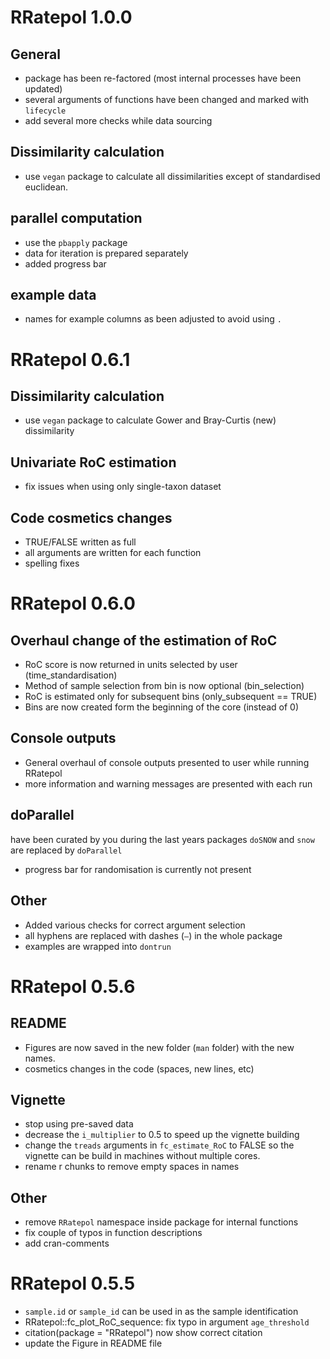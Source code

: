 # RRatepol 1.0.0

## General

* package has been re-factored (most internal processes have been updated)
* several arguments of functions have been changed and marked with `lifecycle`
* add several more checks while data sourcing

## Dissimilarity calculation

* use `vegan` package to calculate all dissimilarities except of standardised euclidean.

## parallel computation

* use the `pbapply` package
* data for iteration is prepared separately
* added progress bar

## example data

* names for example columns as been adjusted to avoid using `.`

# RRatepol 0.6.1

## Dissimilarity calculation

* use `vegan` package to calculate Gower and Bray-Curtis (new) dissimilarity

## Univariate RoC estimation

* fix issues when using only single-taxon dataset

## Code cosmetics changes

* TRUE/FALSE written as full
* all arguments are written for each function
* spelling fixes

# RRatepol 0.6.0

## Overhaul change of the estimation of RoC

* RoC score is now returned in units selected by user (time_standardisation)
* Method of sample selection from bin is now optional (bin_selection)
* RoC is estimated only for subsequent bins (only_subsequent == TRUE)
* Bins are now created form the beginning of the core (instead of 0)

## Console outputs

* General overhaul of console outputs presented to user while running RRatepol
* more information and warning messages are presented with each run

## doParallel

have been curated by you during the last years packages `doSNOW` and `snow` are replaced by `doParallel`

* progress bar for randomisation is currently not present

## Other

* Added various checks for correct argument selection
* all hyphens are replaced with dashes (`–`) in the whole package
* examples are wrapped into `dontrun`

# RRatepol 0.5.6

## README

* Figures are now saved in the new folder (`man` folder) with the new names.
* cosmetics changes in the code (spaces, new lines, etc)

## Vignette

* stop using pre-saved data
* decrease the `i_multiplier` to 0.5 to speed up the vignette building
* change the `treads` arguments in `fc_estimate_RoC` to FALSE so the vignette can be build in machines without multiple cores.
* rename r chunks to remove empty spaces in names

## Other

* remove `RRatepol` namespace inside package for internal functions
* fix couple of typos in function descriptions
* add cran-comments

# RRatepol 0.5.5

* `sample.id` or `sample_id` can be used in as the sample identification
* RRatepol::fc_plot_RoC_sequence: fix typo in argument `age_threshold` 
* citation(package = "RRatepol") now show correct citation
* update the Figure in README file
